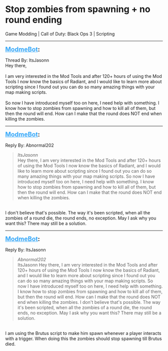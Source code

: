 # Stop zombies from spawning + no round ending
Game Modding | Call of Duty: Black Ops 3 | Scripting

---
<strong style="font-size: 1.4em;"><span style="text-decoration: underline;text-decoration-color: #34a7f9;"><span style="color:#34a7f9;">ModmeBot</span></span>:</strong>

<p>Thread By: ItsJasonn<br />Hey there,<br /> <br />I am very interested in the Mod Tools and after 120+ hours of using the Mod Tools I now know the basics of Radiant, and I would like to learn more about scripting since I found out you can do so many amazing things with your map making scripts.<br /> <br />So now I have introduced myself too on here, I need help with something. I know how to stop zombies from spawning and how to kill all of them, but then the round will end. How can I make that the round does NOT end when killing the zombies.</p>

---
<strong style="font-size: 1.4em;"><span style="text-decoration: underline;text-decoration-color: #34a7f9;"><span style="color:#34a7f9;">ModmeBot</span></span>:</strong>

<p>Reply By: Abnormal202<br /><blockquote><em>ItsJasonn</em><br />Hey there,   I am very interested in the Mod Tools and after 120+ hours of using the Mod Tools I now know the basics of Radiant, and I would like to learn more about scripting since I found out you can do so many amazing things with your map making scripts.   So now I have introduced myself too on here, I need help with something. I know how to stop zombies from spawning and how to kill all of them, but then the round will end. How can I make that the round does NOT end when killing the zombies.</blockquote><br /> I don&#39;t believe that&#39;s possible. The way it&#39;s been scripted, when all the zombies of a round die, the round ends, no exception. May I ask why you want this? There may still be a solution.</p>

---
<strong style="font-size: 1.4em;"><span style="text-decoration: underline;text-decoration-color: #34a7f9;"><span style="color:#34a7f9;">ModmeBot</span></span>:</strong>

<p>Reply By: ItsJasonn<br /><blockquote><em>Abnormal202</em><br />ItsJasonn Hey there,   I am very interested in the Mod Tools and after 120+ hours of using the Mod Tools I now know the basics of Radiant, and I would like to learn more about scripting since I found out you can do so many amazing things with your map making scripts.   So now I have introduced myself too on here, I need help with something. I know how to stop zombies from spawning and how to kill all of them, but then the round will end. How can I make that the round does NOT end when killing the zombies.  I don&#39;t believe that&#39;s possible. The way it&#39;s been scripted, when all the zombies of a round die, the round ends, no exception. May I ask why you want this? There may still be a solution.</blockquote><br /> I am using the Brutus script to make him spawn whenever a player interacts with a trigger. When doing this the zombies should stop spawning till Brutus died.</p>
